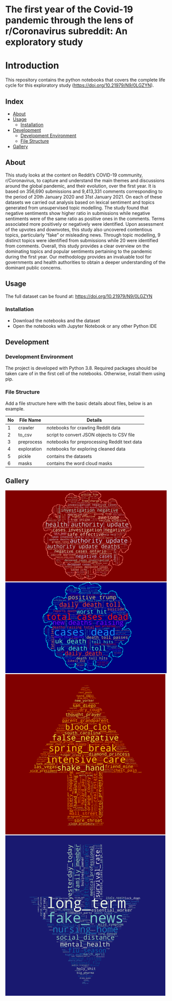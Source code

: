 # The first year of the Covid-19 pandemic through the lens of r/Coronavirus subreddit: An exploratory study

# Introduction
This repository contains the python notebooks that covers the complete life cycle for this exploratory study (https://doi.org/10.21979/N9/0LGZYN).

## Index

- [About](#about)
- [Usage](#usage)
  - [Installation](#installation)
- [Development](#development)
  - [Development Environment](#development-environment)
  - [File Structure](#file-structure)
- [Gallery](#gallery)

## About
This study looks at the content on Reddit’s COVID-19 community, r/Coronavirus, to capture and understand the main themes and discussions around the global pandemic, and their evolution, over the first year. It is based on 356,690 submissions and 9,413,331 comments corresponding to the period of 20th January 2020 and 31st January 2021. On each of these datasets we carried out analysis based on lexical sentiment and topics generated from unsupervised topic modelling. The study found that negative sentiments show higher ratio in submissions while negative sentiments were of the same ratio as positive ones in the comments. Terms associated more positively or negatively were identified. Upon assessment of the upvotes and downvotes, this study also uncovered contentious topics, particularly “fake” or misleading news. Through topic modelling, 9 distinct topics were identified from submissions while 20 were identified from comments. Overall, this study provides a clear overview on the dominating topics and popular sentiments pertaining to the pandemic during the first year. Our methodology provides an invaluable tool for governments and health authorities to obtain a deeper understanding of the dominant public concerns.

## Usage
The full dataset can be found at: https://doi.org/10.21979/N9/0LGZYN

### Installation
- Download the notebooks and the dataset
- Open the notebooks with Jupyter Notebook or any other Python IDE

## Development

### Development Environment
The project is developed with Python 3.8.
Required packages should be taken care of in the first cell of the notebooks. Otherwise, install them using pip.

### File Structure
Add a file structure here with the basic details about files, below is an example.

| No | File Name | Details 
|----|------------|-------|
| 1  | crawler | notebooks for crawling Reddit data
| 2  | to_csv  | script to convert JSON objects to CSV file
| 3  | preprocess | notebooks for preprocessing Reddit text data
| 4  | exploration | notebooks for exploring cleaned data
| 5  | pickle | contains the datasets
| 6  | masks | contains the word cloud masks

##  Gallery
<img src="visualisations/wordcloud_sub_positive_WFLO.png">
<img src="visualisations/wordcloud_sub_negative_WFLO.png">
<img src="visualisations/wordcloud_com_upvote.png" width="500">
<img src="visualisations/wordcloud_com_downvote.png" width="500">
